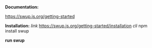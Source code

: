 **Documentation:**

https://swup.js.org/getting-started

**Installation:**
*link*
https://swup.js.org/getting-started/installation
*cli*
npm install swup

**run swup**
